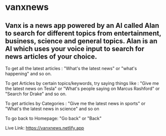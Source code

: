 # vanxnews

Vanx is a news app powered by an AI called Alan to search for different topics from entertainment, business, science and general topics.
Alan is an AI which uses your voice input to search for news articles of your choice.
-----------------
To get all the latest articles : "What's the latest news" or "what's happening" and so on.

To get Articles by certain topics/keywords, try saying things like : "Give me the latest news on Tesla" or "What's people saying on Marcus Rashford" or "Search for Drake" and so on.

To get articles by Categories : "Give me the latest news in sports" or "What's the latest news in science" and so on

To go back to Homepage: "Go back" or "Back"

Live Link: https://vanxnews.netlify.app
